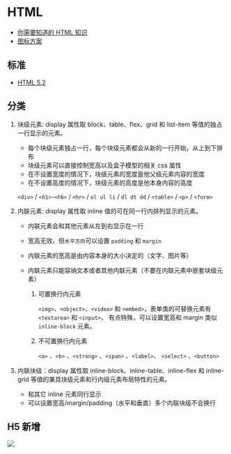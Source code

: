 # HTML

- [你需要知道的 HTML 知识](https://juejin.im/post/5e09d52c51882549333fbed6?utm_source=gold_browser_extension)
- [图标方案](https://github.com/kaola-fed/blog/issues/107)

## 标准

- [HTML 5.2](https://www.w3.org/TR/html52/)

## 分类

1. 块级元素: display 属性取 block、table、flex、grid 和 list-item 等值的独占一行显示的元素。

   - 每个块级元素独占一行，每个块级元素都会从新的一行开始，从上到下排布
   - 块级元素可以直接控制宽高以及盒子模型的相关 css 属性
   - 在不设置宽度的情况下，块级元素的宽度是他父级元素内容的宽度
   - 在不设置高度的情况下，块级元素的高度是他本身内容的高度

   `<div>` / `<h1>~<h6>` / `<hr>` / `ol ul li` / `dl dt dd` / `<table>` / `<p>` / `<form>`

2. 内联元素: display 属性取 inline 值的可在同一行内排列显示的元素。

   - 内联元素会和其他元素从左到右显示在一行
   - 宽高无效，但`水平方向`可以设置 `padding` 和 `margin`
   - 内联元素的宽高是由内容本身的大小决定的（文字、图片等）
   - 内联元素只能容纳文本或者其他内联元素（不要在内联元素中嵌套块级元素）

     1. 可置换行内元素

        `<img>`、`<object>`、`<video>` 和 `<embed>`，表单类的可替换元素有`<textarea>` 和 `<input>`， 有点特殊，可以设置宽高和 margin 类似 `inline-block` 元素。

     2. 不可置换行内元素

        `<a>` 、`<b>` 、`<strong>` 、`<span>` 、`<label>`、 `<select>` 、`<button>`

3. 内联块级：display 属性取 inline-block、inline-table、inline-flex 和 inline-grid 等值的兼具块级元素和行内级元素布局特性的元素。

   - 和其它 inline 元素同行显示
   - 可以设置宽高/margin/padding（水平和垂直）多个内联块级不会换行

## H5 新增

![](https://upload-images.jianshu.io/upload_images/7166236-7416a45973370997.png?imageMogr2/auto-orient/strip|imageView2/2/w/910/format/webp)
